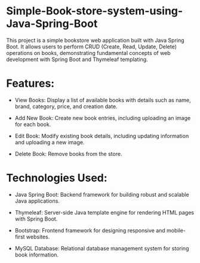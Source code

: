 # Simple-Book-store-system-using-Java-Spring-Boot

This project is a simple bookstore web application built with Java Spring Boot. It allows users to perform CRUD (Create, Read, Update, Delete) operations on books, demonstrating fundamental concepts of web development with Spring Boot and Thymeleaf templating.


# Features:

- View Books: Display a list of available books with details such as name, brand, category, price, and creation date.

- Add New Book: Create new book entries, including uploading an image for each book.

- Edit Book: Modify existing book details, including updating information and uploading a new image.

- Delete Book: Remove books from the store.


# Technologies Used:

- Java Spring Boot: Backend framework for building robust and scalable Java applications.

- Thymeleaf: Server-side Java template engine for rendering HTML pages with Spring Boot.

- Bootstrap: Frontend framework for designing responsive and mobile-first websites.

- MySQL Database: Relational database management system for storing book information.
